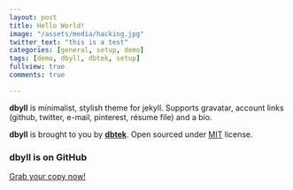 ```yaml
---
layout: post
title: Hello World!
image: "/assets/media/hacking.jpg"
twitter_text: "this is a test"
categories: [general, setup, demo]
tags: [demo, dbyll, dbtek, setup]
fullview: true
comments: true

---
```


**dbyll** is minimalist, stylish theme for jekyll. Supports gravatar, account links (github, twitter, e-mail, pinterest, résume file) and a bio.  

**dbyll** is brought to you by **[dbtek](http://ismaildemirbilek.com)**. Open sourced under [MIT](http://opensource.org/licenses/MIT) license.

### dbyll is on GitHub

<a class="btn btn-default" href="https://github.com/dbtek/dbyll">Grab your copy now!</a>

